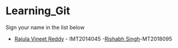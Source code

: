 # Learning_Git

Sign your name in the list below

- [Rajula Vineet Reddy](http://github.com/rajula96reddy/) - IMT2014045
-[Rishabh Singh](https://github.com/rishabhs201195/)-MT2018095
